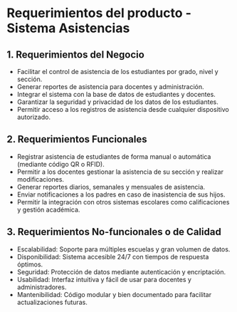 # Requerimientos del producto - Sistema Asistencias

## 1. Requerimientos del Negocio

 - Facilitar el control de asistencia de los estudiantes por grado, nivel y sección.
 - Generar reportes de asistencia para docentes y administración.
 - Integrar el sistema con la base de datos de estudiantes y docentes.
 - Garantizar la seguridad y privacidad de los datos de los estudiantes.
 - Permitir acceso a los registros de asistencia desde cualquier dispositivo autorizado.

## 2. Requerimientos Funcionales

 - Registrar asistencia de estudiantes de forma manual o automática (mediante código QR o RFID).
 - Permitir a los docentes gestionar la asistencia de su sección y realizar modificaciones.
 - Generar reportes diarios, semanales y mensuales de asistencia.
 - Enviar notificaciones a los padres en caso de inasistencia de sus hijos.
 - Permitir la integración con otros sistemas escolares como calificaciones y gestión académica.

## 3. Requerimientos No-funcionales o de Calidad

 - Escalabilidad: Soporte para múltiples escuelas y gran volumen de datos.
 - Disponibilidad: Sistema accesible 24/7 con tiempos de respuesta óptimos.
 - Seguridad: Protección de datos mediante autenticación y encriptación.
 - Usabilidad: Interfaz intuitiva y fácil de usar para docentes y administradores.
 - Mantenibilidad: Código modular y bien documentado para facilitar actualizaciones futuras.
